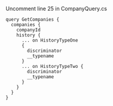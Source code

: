 Uncomment line 25 in CompanyQuery.cs

```
query GetCompanies {
  companies {
    companyId
    history {
      ... on HistoryTypeOne      
      {
        discriminator
        __typename        
      } 
      ... on HistoryTypeTwo {
        discriminator
        __typename
      }
    }
  }
}
```